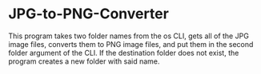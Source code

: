 # JPG-to-PNG-Converter
This program takes two folder names from the os CLI, gets all of the JPG image files, converts them to PNG image files, and put them in the second folder argument of the CLI. If the destination folder does not exist, the program creates a new folder with said name.
